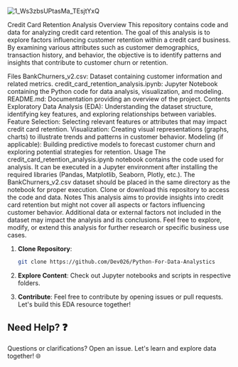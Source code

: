 
![1_Ws3zbsUPtasMa_TEsjtYxQ](https://github.com/Dev026/Python-For-Data-Analystics/assets/98211980/1cd910a1-9c5d-4aa2-a551-683f7c637f0f)

Credit Card Retention Analysis
Overview
This repository contains code and data for analyzing credit card retention. The goal of this analysis is to explore factors influencing customer retention within a credit card business. By examining various attributes such as customer demographics, transaction history, and behavior, the objective is to identify patterns and insights that contribute to customer churn or retention.

Files
BankChurners_v2.csv: Dataset containing customer information and related metrics.
credit_card_retention_analysis.ipynb: Jupyter Notebook containing the Python code for data analysis, visualization, and modeling.
README.md: Documentation providing an overview of the project.
Contents
Exploratory Data Analysis (EDA): Understanding the dataset structure, identifying key features, and exploring relationships between variables.
Feature Selection: Selecting relevant features or attributes that may impact credit card retention.
Visualization: Creating visual representations (graphs, charts) to illustrate trends and patterns in customer behavior.
Modeling (if applicable): Building predictive models to forecast customer churn and exploring potential strategies for retention.
Usage
The credit_card_retention_analysis.ipynb notebook contains the code used for analysis. It can be executed in a Jupyter environment after installing the required libraries (Pandas, Matplotlib, Seaborn, Plotly, etc.).
The BankChurners_v2.csv dataset should be placed in the same directory as the notebook for proper execution.
Clone or download this repository to access the code and data.
Notes
This analysis aims to provide insights into credit card retention but might not cover all aspects or factors influencing customer behavior.
Additional data or external factors not included in the dataset may impact the analysis and its conclusions.
Feel free to explore, modify, or extend this analysis for further research or specific business use cases.

1. **Clone Repository**:
    ```bash
    git clone https://github.com/Dev026/Python-For-Data-Analystics
    ```

2. **Explore Content**: Check out Jupyter notebooks and scripts in respective folders.

3. **Contribute**: Feel free to contribute by opening issues or pull requests. Let's build this EDA resource together!

## Need Help? ❓

Questions or clarifications? Open an issue. Let's learn and explore data together! 🌐

